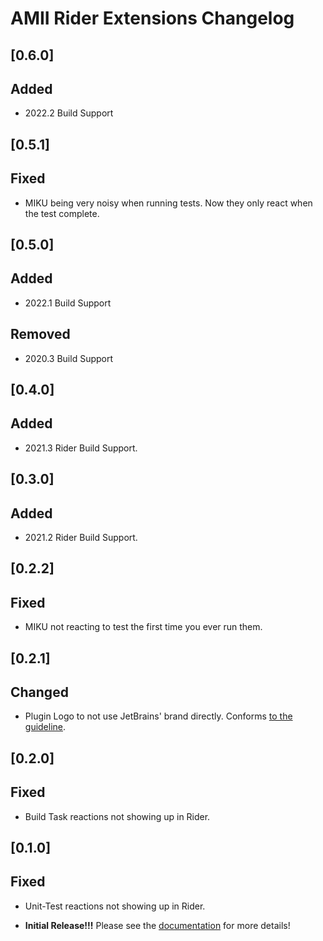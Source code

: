 <!-- Keep a Changelog guide -> https://keepachangelog.com -->

# AMII Rider Extensions Changelog

## [0.6.0]

## Added

- 2022.2 Build Support

## [0.5.1]

## Fixed

- MIKU being very noisy when running tests. Now they only react when the test complete.

## [0.5.0]

## Added

- 2022.1 Build Support

## Removed

- 2020.3 Build Support

## [0.4.0]

## Added

- 2021.3 Rider Build Support.

## [0.3.0]

## Added

- 2021.2 Rider Build Support.

## [0.2.2]

## Fixed

- MIKU not reacting to test the first time you ever run them.

## [0.2.1]

## Changed

- Plugin Logo to not use JetBrains' brand directly. Conforms [to the guideline](https://plugins.jetbrains.com/docs/intellij/plugin-icon-file.html#plugin-logo-colors).

## [0.2.0]

## Fixed

- Build Task reactions not showing up in Rider.

## [0.1.0]

## Fixed

- Unit-Test reactions not showing up in Rider.

- **Initial Release!!!** Please see the <a href="https://github.com/Unthrottled/AMII#documentation">
documentation</a> for more details!
